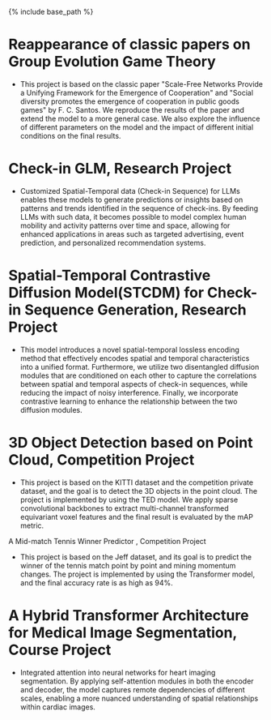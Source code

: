 {% include base_path %}

Reappearance of classic papers on Group Evolution Game Theory
======
* This project is based on the classic paper "Scale-Free Networks Provide a Unifying Framework for the Emergence of Cooperation" and "Social diversity promotes the emergence of cooperation in public goods games" by F. C. Santos. We reproduce the results of the paper and extend the model to a more general case. We also explore the influence of different parameters on the model and the impact of different initial conditions on the final results.

Check-in GLM, Research Project
======
* Customized Spatial-Temporal data (Check-in Sequence) for LLMs enables these models to generate predictions or insights based on patterns and trends identified in the sequence of check-ins. By feeding LLMs with such data, it becomes possible to model complex human mobility and activity patterns over time and space, allowing for enhanced applications in areas such as targeted advertising, event prediction, and personalized recommendation systems. 


Spatial-Temporal Contrastive Diffusion Model(STCDM) for Check-in Sequence Generation, Research Project
======
* This model introduces a novel spatial-temporal lossless encoding method that effectively encodes spatial and temporal characteristics into a unified format. Furthermore, we utilize two disentangled diffusion modules that are conditioned on each other to capture the correlations between spatial and temporal aspects of check-in sequences, while reducing the impact of noisy interference. Finally, we incorporate contrastive learning to enhance the relationship between the two diffusion modules.


3D Object Detection based on Point Cloud, Competition Project
======
* This project is based on the KITTI dataset and the competition private dataset, and the goal is to detect the 3D objects in the point cloud. The project is implemented by using the TED model. We apply sparse convolutional backbones to extract multi-channel transformed equivariant voxel features and the final result is evaluated by the mAP metric.


A Mid-match Tennis Winner Predictor , Competition Project
* This project is based on the Jeff dataset, and its goal is to predict the winner of the tennis match point by point and mining momentum changes. The project is implemented by using the Transformer model, and the final accuracy rate is as high as 94%.


A Hybrid Transformer Architecture for Medical Image Segmentation, Course Project
======
* Integrated attention into neural networks for heart imaging segmentation. By applying self-attention modules in both the encoder and decoder, the model captures remote dependencies of different scales, enabling a more nuanced understanding of spatial relationships within cardiac images. 
  

  

